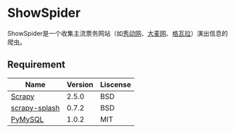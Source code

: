 # ShowSpider

ShowSpider是一个收集主流票务网站（如[秀动网](https://www.showstart.com/)、[大麦网](https://www.damai.cn/)、[格瓦拉](http://www.gewara.com)）演出信息的爬虫。

## Requirement

| Name | Version | Liscense |
| ---- | ------- | -------- |
| [Scrapy](https://scrapy.org) | 2.5.0 | BSD |
| [scrapy-splash](https://github.com/scrapy-plugins/scrapy-splash) | 0.7.2 | BSD |
| [PyMySQL](https://github.com/PyMySQL/PyMySQL/) | 1.0.2 | MIT |